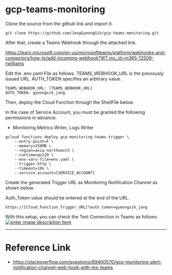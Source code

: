 # gcp-teams-monitoring

Clone the source from the github link and import it.
```code
git clone https://github.com/JangGyeongSik/gcp-teams-monitoring.git
```
After that, create a Teams Webhook through the attached link.

https://learn.microsoft.com/en-us/microsoftteams/platform/webhooks-and-connectors/how-to/add-incoming-webhook?WT.mc_id=m365-12509-rwilliams


Edit the .env.yaml File as follows.
TEAMS_WEBHOOK_URL is the previously issued URL.
AUTH_TOKEN specifies an arbitrary value.
```
TEAMS_WEBHOOK_URL: [TEAMS_WEBHOOK_URL]
AUTH_TOKEN: gyeongsik_jang
```

Then, deploy the Cloud Function through the ShellFile below.

In the case of Service Account, you must be granted the following permissions in advance.
    
- Monitoring Metrics Writer, Logs Writer
```
gcloud functions deploy gcp-monitoring-teams-trigger \
    --entry-point=F \
    --memory=256MB \
    --region=asia-northeast3 \
    --runtime=go120 \
    --env-vars-file=env.yaml \
    --trigger-http \
    --timeout=10s \
    --service-account=[SERVICE_ACCOUNT]
```
Create the generated Trigger URL as Monitoring Notification Channel as shown below.

Auth_Token value should be entered at the end of the URL.

```
https://[Cloud_Function_Trigger_URL]?auth_token=gyeongsik_jang
```
With this setup, you can check the Test Connection in Teams as follows.
[![enter image description here][1]][1]



[1]: https://i.stack.imgur.com/WBaH8.png
----
# Reference Link
* https://stackoverflow.com/questions/69400570/gcp-monitoring-alert-notification-channel-web-hook-with-ms-teams
